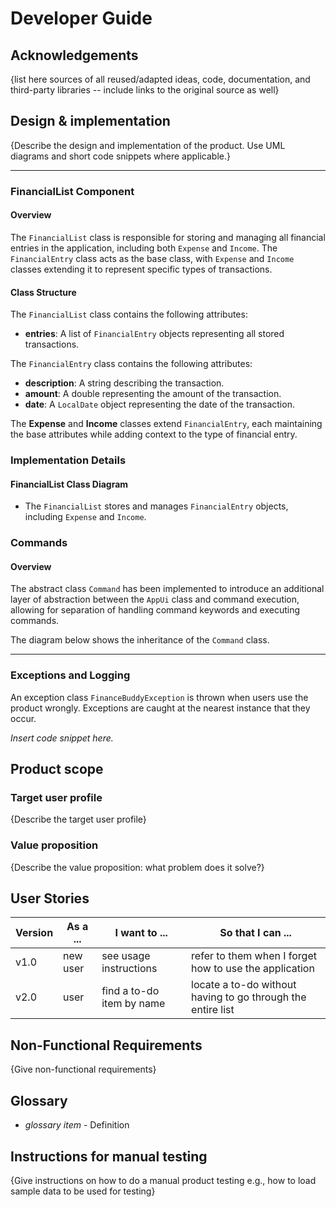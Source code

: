 # Developer Guide

## Acknowledgements

{list here sources of all reused/adapted ideas, code, documentation, and third-party libraries -- include links to the original source as well}

## Design & implementation

{Describe the design and implementation of the product. Use UML diagrams and short code snippets where applicable.}

---
### FinancialList Component

#### Overview

The `FinancialList` class is responsible for storing and managing all financial entries in the application, including both `Expense` and `Income`. The `FinancialEntry` class acts as the base class, with `Expense` and `Income` classes extending it to represent specific types of transactions.

#### Class Structure

The `FinancialList` class contains the following attributes:
- **entries**: A list of `FinancialEntry` objects representing all stored transactions.

The `FinancialEntry` class contains the following attributes:
- **description**: A string describing the transaction.
- **amount**: A double representing the amount of the transaction.
- **date**: A `LocalDate` object representing the date of the transaction.

The **Expense** and **Income** classes extend `FinancialEntry`, each maintaining the base attributes while 
adding context to the type of financial entry.

### Implementation Details

#### FinancialList Class Diagram
- The `FinancialList` stores and manages `FinancialEntry` objects, including `Expense` and `Income`.

### Commands

#### Overview

The abstract class `Command` has been implemented to introduce an additional layer
of abstraction between the `AppUi` class and command execution,
allowing for separation of handling command keywords and executing commands.

The diagram below shows the inheritance of the `Command` class.

----

### Exceptions and Logging

An exception class `FinanceBuddyException` is thrown when users use the product wrongly.
Exceptions are caught at the nearest instance that they occur.

*Insert code snippet here.*

## Product scope
### Target user profile

{Describe the target user profile}

### Value proposition

{Describe the value proposition: what problem does it solve?}

## User Stories

|Version| As a ... | I want to ... | So that I can ...|
|--------|----------|---------------|------------------|
|v1.0|new user|see usage instructions|refer to them when I forget how to use the application|
|v2.0|user|find a to-do item by name|locate a to-do without having to go through the entire list|

## Non-Functional Requirements

{Give non-functional requirements}

## Glossary

* *glossary item* - Definition

## Instructions for manual testing

{Give instructions on how to do a manual product testing e.g., how to load sample data to be used for testing}
